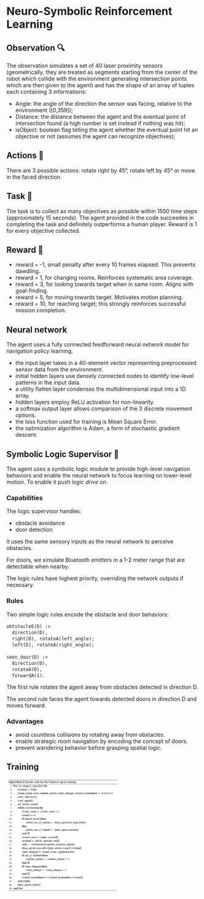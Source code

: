 # Neuro-Symbolic Reinforcement Learning

## Observation 🔍

The observation simulates a set of 40 laser proximity sensors (geometrically, they are treated as segments starting from the center of the robot which collide with the environment generating intersection points which are then given to the agent) and has the shape of an array of tuples each containing 3 informations:
- Angle: the angle of the direction the sensor was facing, relative to the environment ([0,359]);
- Distance: the distance between the agent and the eventual point of intersection found (a high number is set instead if nothing was hit);
- isObject: boolean flag telling the agent whether the eventual point hit an objective or not (assumes the agent can recognize objectives);

## Actions 🏃

There are 3 possible actions: rotate right by 45°, rotate left by 45° or move in the faced direction.

## Task 🎯

The task is to collect as many objectives as possible within 1500 time steps (approximately 15 seconds). The agent provided in the code succeedes in completing the task and definitely outperforms a human player. Reward is 1 for every objective collected.

## Reward 🎁

- reward = -1, small penalty after every 10 frames elapsed. This prevents dawdling.
- reward = 1, for changing rooms. Reinforces systematic area coverage.
- reward = 3, for looking towards target when in same room. Aligns with goal-finding.
- reward = 5, for moving towards target. Motivates motion planning.
- reward = 10, for reaching target; this strongly reinforces successful mission completion.

## Neural network

The agent uses a fully connected feedforward neural network model for navigation policy learning.

- the input layer takes in a 40-element vector representing preprocessed sensor data from the environment.
- initial hidden layers use densely connected nodes to identify low-level patterns in the input data.
- a utility flatten layer condenses the multidimensional input into a 1D array.
- hidden layers employ ReLU activation for non-linearity.
- a softmax output layer allows comparison of the 3 discrete movement options.
- the loss function used for training is Mean Square Error.
- the optimization algorithm is Adam, a form of stochastic gradient descent.

## Symbolic Logic Supervisor 📝

The agent uses a symbolic logic module to provide high-level navigation behaviors and enable the neural network to focus learning on lower-level motion.
To enable it push *logic drive on*.

### Capabilities

The logic supervisor handles:
- obstacle avoidance
- door detection

It uses the same sensory inputs as the neural network to perceive obstacles.

For doors, we simulate Bluetooth emitters in a 1-2 meter range that are detectable when nearby.

The logic rules have highest priority, overriding the network outputs if necessary.

### Rules

Two simple logic rules encode the obstacle and door behaviors:
```
obtstacleE(D) :>  
  direction(D),
  right(D), rotateA(left_angle); 
  left(D), rotateA(right_angle);

seen_door(D) :> 
  direction(D), 
  rotateA(D), 
  forwardA(1).

```
The first rule rotates the agent away from obstacles detected in direction D.

The second rule faces the agent towards detected doors in direction D and moves forward.

### Advantages

- avoid countless collisions by rotating away from obstacles.
- enable strategic room navigation by encoding the concept of doors.
- prevent wandering behavior before grasping spatial logic.

## Training
<img src="images/algorithm.png" height="300" width="300">
